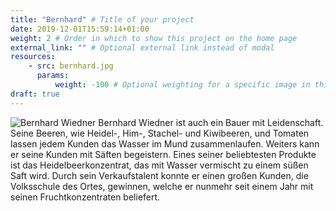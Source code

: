```yaml
---
title: "Bernhard" # Title of your project
date: 2019-12-01T15:59:14+01:00
weight: 2 # Order in which to show this project on the home page
external_link: "" # Optional external link instead of modal
resources:
    - src: bernhard.jpg
      params:
          weight: -100 # Optional weighting for a specific image in this project folder
draft: true
---
```

![Bernhard Wiedner](https://image.shutterstock.com/image-photo/senior-agronomist-man-standing-field-600w-1009679041.jpg)
Bernhard Wiedner ist auch ein Bauer mit Leidenschaft. Seine Beeren, wie Heidel-, Him-, Stachel- und Kiwibeeren, und Tomaten lassen jedem Kunden das Wasser im Mund zusammenlaufen. Weiters kann er seine Kunden mit Säften begeistern. Eines seiner beliebtesten Produkte ist das Heidelbeerkonzentrat, das mit Wasser vermischt zu einem süßen Saft wird. Durch sein Verkaufstalent konnte er einen großen Kunden, die Volksschule des Ortes, gewinnen, welche er nunmehr seit einem Jahr mit seinen Fruchtkonzentraten beliefert.
